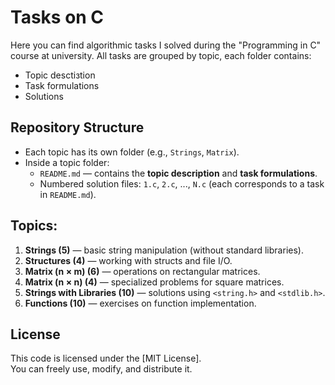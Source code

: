 # Tasks on C
Here you can find algorithmic tasks I solved during the "Programming in C" course at university.
All tasks are grouped by topic, each folder contains:
- Topic desctiзtion
- Task formulations
- Solutions

## Repository Structure
- Each topic has its own folder (e.g., `Strings`, `Matrix`).  
- Inside a topic folder:
  - `README.md` — contains the **topic description** and **task formulations**.
  - Numbered solution files: `1.c`, `2.c`, ..., `N.c` (each corresponds to a task in `README.md`).

## Topics:
1. **Strings (5)** — basic string manipulation (without standard libraries).
2. **Structures (4)** — working with structs and file I/O.
3. **Matrix (n × m) (6)** — operations on rectangular matrices.
4. **Matrix (n × n) (4)** — specialized problems for square matrices.
5. **Strings with Libraries (10)** — solutions using `<string.h>` and `<stdlib.h>`.
6. **Functions (10)** — exercises on function implementation.
   
## License
This code is licensed under the [MIT License].  
You can freely use, modify, and distribute it.
